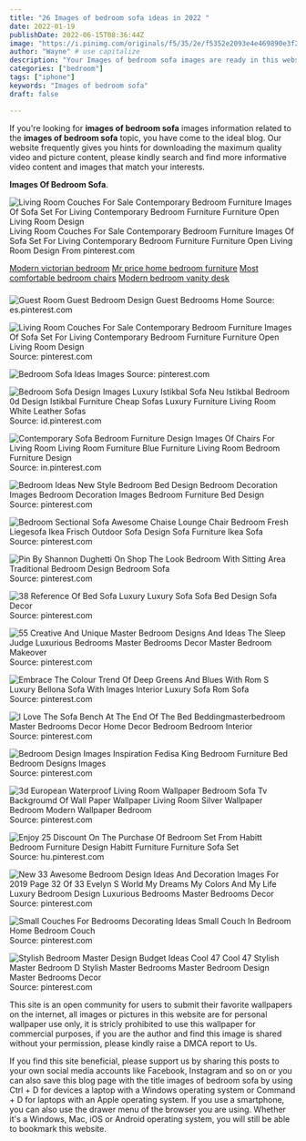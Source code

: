 ```yaml
---
title: "26 Images of bedroom sofa ideas in 2022 "
date: 2022-01-19
publishDate: 2022-06-15T08:36:44Z
image: "https://i.pinimg.com/originals/f5/35/2e/f5352e2093e4e469890e3f2b2292effc.jpg"
author: "Wayne" # use capitalize
description: "Your Images of bedroom sofa images are ready in this website. Images of bedroom sofa are a topic that is being searched for and liked by netizens today. You can Get the Images of bedroom sofa files here. Get all royalty-free photos."
categories: ["bedroom"]
tags: ["iphone"]
keywords: "Images of bedroom sofa"
draft: false

---
```


If you're looking for **images of bedroom sofa** images information related to the **images of bedroom sofa** topic, you have come to the ideal  blog.  Our website frequently  gives you  hints  for downloading  the maximum  quality video and picture  content, please kindly search and find more informative video content and images  that match your interests.

**Images Of Bedroom Sofa**. 

![Living Room Couches For Sale Contemporary Bedroom Furniture Images Of Sofa Set For Living Contemporary Bedroom Furniture Furniture Open Living Room Design](https://i.pinimg.com/736x/d8/b7/b1/d8b7b1623df4e167e5f30ec1d742e416.jpg "Living Room Couches For Sale Contemporary Bedroom Furniture Images Of Sofa Set For Living Contemporary Bedroom Furniture Furniture Open Living Room Design")
Living Room Couches For Sale Contemporary Bedroom Furniture Images Of Sofa Set For Living Contemporary Bedroom Furniture Furniture Open Living Room Design From pinterest.com

[Modern victorian bedroom](/modern-victorian-bedroom/)
[Mr price home bedroom furniture](/mr-price-home-bedroom-furniture/)
[Most comfortable bedroom chairs](/most-comfortable-bedroom-chairs/)
[Modern bedroom vanity desk](/modern-bedroom-vanity-desk/)



### 

 


![Guest Room Guest Bedroom Design Guest Bedrooms Home](https://i.pinimg.com/originals/04/dd/d9/04ddd966afbad2e19c4f8ec080cdb609.jpg "Guest Room Guest Bedroom Design Guest Bedrooms Home")
Source: es.pinterest.com

 

![Living Room Couches For Sale Contemporary Bedroom Furniture Images Of Sofa Set For Living Contemporary Bedroom Furniture Furniture Open Living Room Design](https://i.pinimg.com/736x/d8/b7/b1/d8b7b1623df4e167e5f30ec1d742e416.jpg "Living Room Couches For Sale Contemporary Bedroom Furniture Images Of Sofa Set For Living Contemporary Bedroom Furniture Furniture Open Living Room Design")
Source: pinterest.com

 

![Bedroom Sofa Ideas Images](https://i.pinimg.com/originals/5a/82/d8/5a82d8c06dc2972d8afaaf20b6d1244b.jpg "Bedroom Sofa Ideas Images")
Source: pinterest.com

 

![Bedroom Sofa Design Images Luxury Istikbal Sofa Neu Istikbal Bedroom 0d Design Istikbal Furniture Cheap Sofas Luxury Furniture Living Room White Leather Sofas](https://i.pinimg.com/736x/4a/b1/9b/4ab19b922fc044dc74eef59136d91aee.jpg "Bedroom Sofa Design Images Luxury Istikbal Sofa Neu Istikbal Bedroom 0d Design Istikbal Furniture Cheap Sofas Luxury Furniture Living Room White Leather Sofas")
Source: id.pinterest.com

 

![Contemporary Sofa Bedroom Furniture Design Images Of Chairs For Living Room Living Room Furniture Blue Furniture Living Room Bedroom Furniture Design](https://i.pinimg.com/736x/c4/c1/15/c4c11534340f9d374e56c8d5665d1add.jpg "Contemporary Sofa Bedroom Furniture Design Images Of Chairs For Living Room Living Room Furniture Blue Furniture Living Room Bedroom Furniture Design")
Source: in.pinterest.com

 

![Bedroom Ideas New Style Bedroom Bed Design Bedroom Decoration Images Bedroom Decoration Images Bedroom Furniture Bed Design](https://i.pinimg.com/736x/14/f3/85/14f385f0e3e9307c20eb503585526e47.jpg "Bedroom Ideas New Style Bedroom Bed Design Bedroom Decoration Images Bedroom Decoration Images Bedroom Furniture Bed Design")
Source: pinterest.com

 

![Bedroom Sectional Sofa Awesome Chaise Lounge Chair Bedroom Fresh Liegesofa Ikea Frisch Outdoor Sofa Design Sofa Furniture Ikea Sofa](https://i.pinimg.com/originals/3b/76/6a/3b766a1efb819fe203a6d771fec6b16a.jpg "Bedroom Sectional Sofa Awesome Chaise Lounge Chair Bedroom Fresh Liegesofa Ikea Frisch Outdoor Sofa Design Sofa Furniture Ikea Sofa")
Source: pinterest.com

 

![Pin By Shannon Dughetti On Shop The Look Bedroom With Sitting Area Traditional Bedroom Design Bedroom Sofa](https://i.pinimg.com/originals/56/a8/cb/56a8cb82c76d2f6065019ee9cf1dd07b.jpg "Pin By Shannon Dughetti On Shop The Look Bedroom With Sitting Area Traditional Bedroom Design Bedroom Sofa")
Source: pinterest.com

 

![38 Reference Of Bed Sofa Luxury Luxury Sofa Sofa Bed Design Sofa Decor](https://i.pinimg.com/originals/98/d4/3b/98d43b6e39debec6628c229052fa86f2.jpg "38 Reference Of Bed Sofa Luxury Luxury Sofa Sofa Bed Design Sofa Decor")
Source: pinterest.com

 

![55 Creative And Unique Master Bedroom Designs And Ideas The Sleep Judge Luxurious Bedrooms Master Bedrooms Decor Master Bedroom Makeover](https://i.pinimg.com/564x/36/aa/ce/36aacebb870f1b8151d0445b7d63b2ef.jpg "55 Creative And Unique Master Bedroom Designs And Ideas The Sleep Judge Luxurious Bedrooms Master Bedrooms Decor Master Bedroom Makeover")
Source: pinterest.com

 

![Embrace The Colour Trend Of Deep Greens And Blues With Rom S Luxury Bellona Sofa With Images Interior Luxury Sofa Rom Sofa](https://i.pinimg.com/736x/a7/39/42/a7394201672351edb5282798b202d724.jpg "Embrace The Colour Trend Of Deep Greens And Blues With Rom S Luxury Bellona Sofa With Images Interior Luxury Sofa Rom Sofa")
Source: pinterest.com

 

![I Love The Sofa Bench At The End Of The Bed Beddingmasterbedroom Master Bedrooms Decor Home Decor Bedroom Bedroom Interior](https://i.pinimg.com/736x/1a/aa/9e/1aaa9e12af0a17b216a991881ffa2052.jpg "I Love The Sofa Bench At The End Of The Bed Beddingmasterbedroom Master Bedrooms Decor Home Decor Bedroom Bedroom Interior")
Source: pinterest.com

 

![Bedroom Design Images Inspiration Fedisa King Bedroom Furniture Bed Bedroom Designs Images](https://i.pinimg.com/736x/8b/a4/de/8ba4de3d66eb8fe2dc05010854427b40.jpg "Bedroom Design Images Inspiration Fedisa King Bedroom Furniture Bed Bedroom Designs Images")
Source: pinterest.com

 

![3d European Waterproof Living Room Wallpaper Bedroom Sofa Tv Backgroumd Of Wall Paper Wallpaper Living Room Silver Wallpaper Bedroom Modern Wallpaper Bedroom](https://i.pinimg.com/originals/27/c1/c2/27c1c240e31b1eb5a0f8ded3a7acaf8b.jpg "3d European Waterproof Living Room Wallpaper Bedroom Sofa Tv Backgroumd Of Wall Paper Wallpaper Living Room Silver Wallpaper Bedroom Modern Wallpaper Bedroom")
Source: pinterest.com

 

![Enjoy 25 Discount On The Purchase Of Bedroom Set From Habitt Bedroom Furniture Design Habitt Furniture Furniture Sofa Set](https://i.pinimg.com/736x/66/99/4c/66994c57d1fb139e118cdb15f46a3fdc.jpg "Enjoy 25 Discount On The Purchase Of Bedroom Set From Habitt Bedroom Furniture Design Habitt Furniture Furniture Sofa Set")
Source: hu.pinterest.com

 

![New 33 Awesome Bedroom Design Ideas And Decoration Images For 2019 Page 32 Of 33 Evelyn S World My Dreams My Colors And My Life Luxury Bedroom Design Luxurious Bedrooms Master Bedrooms Decor](https://i.pinimg.com/736x/eb/8b/eb/eb8bebb8a56dc511f12d760031162d64.jpg "New 33 Awesome Bedroom Design Ideas And Decoration Images For 2019 Page 32 Of 33 Evelyn S World My Dreams My Colors And My Life Luxury Bedroom Design Luxurious Bedrooms Master Bedrooms Decor")
Source: pinterest.com

 

![Small Couches For Bedrooms Decorating Ideas Small Couch In Bedroom Home Bedroom Couch](https://i.pinimg.com/originals/67/65/db/6765dbd0a525547a8ebd302f3ed3d95c.jpg "Small Couches For Bedrooms Decorating Ideas Small Couch In Bedroom Home Bedroom Couch")
Source: pinterest.com

 

![Stylish Bedroom Master Design Budget Ideas Cool 47 Cool 47 Stylish Master Bedroom D Stylish Master Bedrooms Master Bedroom Design Master Bedrooms Decor](https://i.pinimg.com/originals/f5/35/2e/f5352e2093e4e469890e3f2b2292effc.jpg "Stylish Bedroom Master Design Budget Ideas Cool 47 Cool 47 Stylish Master Bedroom D Stylish Master Bedrooms Master Bedroom Design Master Bedrooms Decor")
Source: pinterest.com

 

This site is an open community for users to submit their favorite wallpapers on the internet, all images or pictures in this website are for personal wallpaper use only, it is stricly prohibited to use this wallpaper for commercial purposes, if you are the author and find this image is shared without your permission, please kindly raise a DMCA report to Us.

If you find this site beneficial, please support us by sharing this posts to your own social media accounts like Facebook, Instagram and so on or you can also save this blog page with the title images of bedroom sofa by using Ctrl + D for devices a laptop with a Windows operating system or Command + D for laptops with an Apple operating system. If you use a smartphone, you can also use the drawer menu of the browser you are using. Whether it's a Windows, Mac, iOS or Android operating system, you will still be able to bookmark this website.
